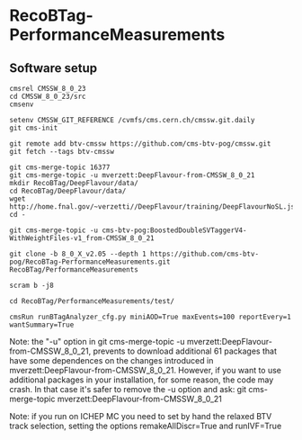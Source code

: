 # RecoBTag-PerformanceMeasurements

## Software setup

```
cmsrel CMSSW_8_0_23
cd CMSSW_8_0_23/src
cmsenv

setenv CMSSW_GIT_REFERENCE /cvmfs/cms.cern.ch/cmssw.git.daily
git cms-init

git remote add btv-cmssw https://github.com/cms-btv-pog/cmssw.git
git fetch --tags btv-cmssw

git cms-merge-topic 16377
git cms-merge-topic -u mverzett:DeepFlavour-from-CMSSW_8_0_21
mkdir RecoBTag/DeepFlavour/data/
cd RecoBTag/DeepFlavour/data/
wget http://home.fnal.gov/~verzetti//DeepFlavour/training/DeepFlavourNoSL.json
cd -

git cms-merge-topic -u cms-btv-pog:BoostedDoubleSVTaggerV4-WithWeightFiles-v1_from-CMSSW_8_0_21

git clone -b 8_0_X_v2.05 --depth 1 https://github.com/cms-btv-pog/RecoBTag-PerformanceMeasurements.git RecoBTag/PerformanceMeasurements

scram b -j8

cd RecoBTag/PerformanceMeasurements/test/

cmsRun runBTagAnalyzer_cfg.py miniAOD=True maxEvents=100 reportEvery=1 wantSummary=True
```
Note: the "-u" option in git cms-merge-topic -u mverzett:DeepFlavour-from-CMSSW_8_0_21, prevents to download additional 61 packages that have some dependences on the changes introduced in mverzett:DeepFlavour-from-CMSSW_8_0_21. However, if you want to use additional packages in your installation, for some reason, the code may crash. In that case it's safer to remove the -u option and ask: git cms-merge-topic mverzett:DeepFlavour-from-CMSSW_8_0_21

Note: if you run on ICHEP MC you need to set by hand the relaxed BTV track selection, setting the options remakeAllDiscr=True and runIVF=True

